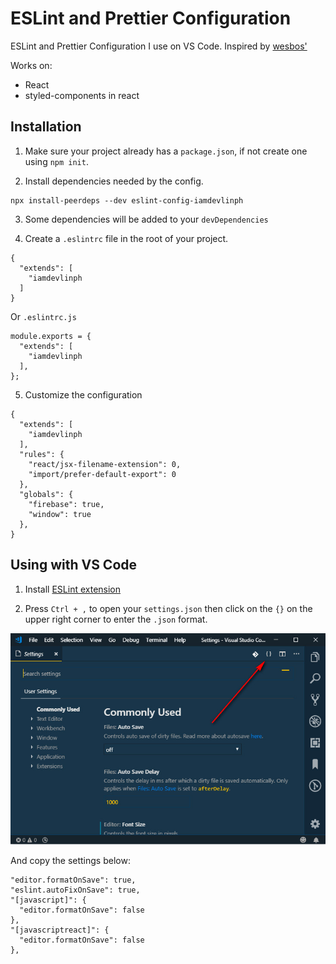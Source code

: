 # ESLint and Prettier Configuration

ESLint and Prettier Configuration I use on VS Code. Inspired by [wesbos'](https://github.com/wesbos/eslint-config-wesbos)

Works on:
- React
- styled-components in react

## Installation
1. Make sure your project already has a `package.json`, if not create one using `npm init`.

2. Install dependencies needed by the config.
```
npx install-peerdeps --dev eslint-config-iamdevlinph
```

3. Some dependencies will be added to your `devDependencies`

4. Create a `.eslintrc` file in the root of your project.
```
{
  "extends": [
    "iamdevlinph
  ]
}
```
Or `.eslintrc.js`
```
module.exports = {
  "extends": [
    "iamdevlinph
  ],
};
```

5. Customize the configuration
```
{
  "extends": [
    "iamdevlinph
  ],
  "rules": {
    "react/jsx-filename-extension": 0,
    "import/prefer-default-export": 0
  },
  "globals": {
    "firebase": true,
    "window": true
  },
}

```

## Using with VS Code
1. Install [ESLint extension](https://marketplace.visualstudio.com/items?itemName=dbaeumer.vscode-eslint)

2. Press `Ctrl + ,` to open your `settings.json` then click on the `{}` on the upper right corner to enter the `.json` format.

![settings.json](./settings-json.jpg)

And copy the settings below:
```
"editor.formatOnSave": true,
"eslint.autoFixOnSave": true,
"[javascript]": {
  "editor.formatOnSave": false
},
"[javascriptreact]": {
  "editor.formatOnSave": false
},
```

